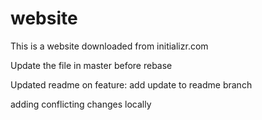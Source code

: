 # website

This is a website downloaded from initializr.com

Update the file in master before rebase

Updated readme on feature: add update to readme branch

adding conflicting changes locally
